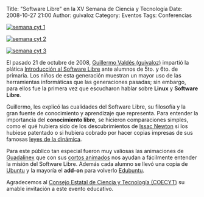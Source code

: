 Title: "Software Libre" en la XV Semana de Ciencia y Tecnología
Date: 2008-10-27 21:00
Author: guivaloz
Category: Eventos
Tags: Conferencias

[![semana cyt 1]({attach}2008-10-21-semana-ciencia-tecnologia-15/semana-ciencia-tecnologia-1-small.jpg)]({attach}2008-10-21-semana-ciencia-tecnologia-15/semana-ciencia-tecnologia-1.jpg)

[![semana cyt 2]({attach}2008-10-21-semana-ciencia-tecnologia-15/semana-ciencia-tecnologia-2-small.jpg)]({attach}2008-10-21-semana-ciencia-tecnologia-15/semana-ciencia-tecnologia-2.jpg)

[![semana cyt 3]({attach}2008-10-21-semana-ciencia-tecnologia-15/semana-ciencia-tecnologia-3-small.jpg)]({attach}2008-10-21-semana-ciencia-tecnologia-15/semana-ciencia-tecnologia-3.jpg)

El pasado 21 de octubre de 2008, [Guillermo Valdés (guivaloz)](http://movimientolibre.com) impartió la plática [Introducción al Software Libre](http://movimientolibre.com/presentaciones/software-libre.html) ante alumnos de 5to. y 6to. de primaria. Los niños de esta generación muestran un mayor uso de las herramientas informáticas que las generaciones pasadas; sin embargo, para ellos fue la primera vez que escucharon hablar sobre __Linux__ y __Software Libre__.

Guillermo, les explicó las cualidades del Software Libre, su filosofía y la gran fuente de conocimiento y aprendizaje que representa. Para entender la importancia del __conocimiento libre__, se hicieron comparaciones simples, como el qué hubiera sido de los descubrimientos de [Issac Newton](http://es.wikipedia.org/wiki/Isaac_Newton) si los hubiese patentado o si hubiera cobrado por hacer copias impresas de sus famosas [leyes de la dinámica](http://es.wikipedia.org/wiki/Leyes_de_Newton).

Para este público tan especial fueron muy valiosas las animaciones de [Guadalinex](http://www.guadalinex.org) que con sus [cortos animados](http://www.guadalinex.org/noticias/noticias/video-guadalinex-trae-de-todo) nos ayudan a fácilmente entender la misión del Software Libre. Además cada alumno se llevó una copia de [Ubuntu](http://www.ubuntu.com) y la mayoría el __add-on__ para volverlo [Edubuntu](http://edubuntu.org).

Agradecemos al [Consejo Estatal de Ciencia y Tecnología (COECYT)](http://www.coecyt-coah.gob.mx) su amable invitación a este evento educativo.

